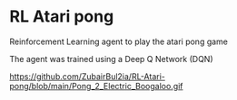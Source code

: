# RL Atari pong
Reinforcement Learning agent to play the atari pong game

The agent was trained using a Deep Q Network (DQN) 

https://github.com/ZubairBul2ia/RL-Atari-pong/blob/main/Pong_2_Electric_Boogaloo.gif
